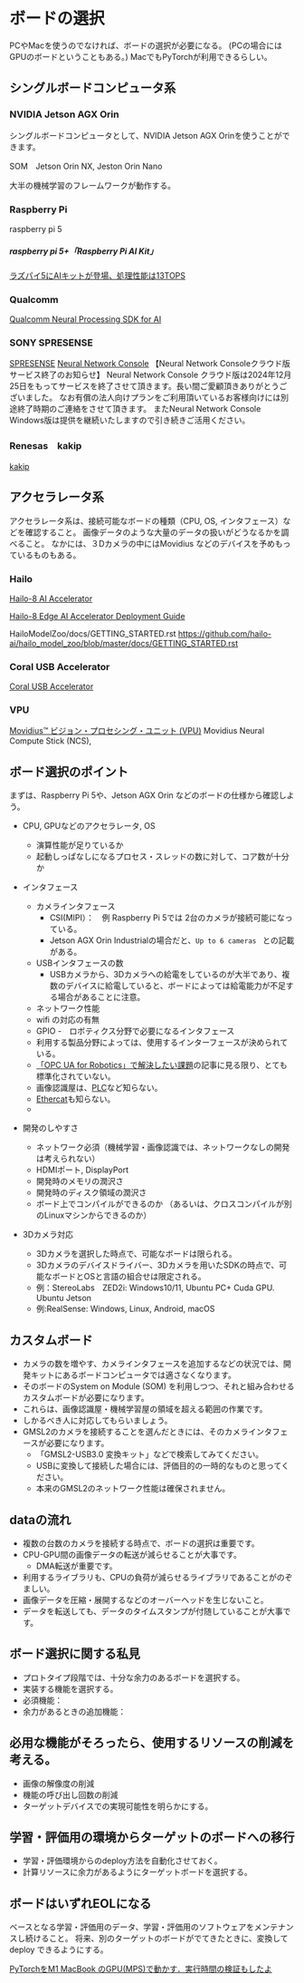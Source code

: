 # ボードの選択
PCやMacを使うのでなければ、ボードの選択が必要になる。
(PCの場合にはGPUのボードということもある。)
MacでもPyTorchが利用できるらしい。

## シングルボードコンピュータ系
### NVIDIA Jetson AGX Orin
シングルボードコンピュータとして、NVIDIA Jetson AGX Orinを使うことができます。

SOM　Jetson Orin NX, Jeston Orin Nano

大半の機械学習のフレームワークが動作する。

### Raspberry Pi
raspberry pi 5 

##### raspberry pi 5+「Raspberry Pi AI Kit」
[ラズパイ5にAIキットが登場、処理性能は13TOPS](https://monoist.itmedia.co.jp/mn/articles/2406/05/news086.html)

### Qualcomm
[Qualcomm Neural Processing SDK for AI](https://www.qualcomm.com/developer/software/neural-processing-sdk-for-ai)

### SONY SPRESENSE
[SPRESENSE](https://www.sony-semicon.com/ja/products/spresense/index.html)
[Neural Network Console](https://dl.sony.com/ja/)
【Neural Network Consoleクラウド版サービス終了のお知らせ】
Neural Network Console クラウド版は2024年12月25日をもってサービスを終了させて頂きます。長い間ご愛顧頂きありがとうございました。
なお有償の法人向けプランをご利用頂いているお客様向けには別途終了時期のご連絡をさせて頂きます。
またNeural Network Console Windows版は提供を継続いたしますので引き続きご活用ください。

### Renesas　kakip
[kakip](https://www.kakip.ai/)

## アクセラレータ系
アクセラレータ系は、接続可能なボードの種類（CPU, OS, インタフェース）などを確認すること。
画像データのような大量のデータの扱いがどうなるかを調べること。
なかには、３Dカメラの中にはMovidius などのデバイスを予めもっているものもある。
### Hailo
[Hailo-8 AI Accelerator](https://hailo.ai/ja/products/ai-accelerators/hailo-8-ai-accelerator/)

[Hailo-8 Edge AI Accelerator Deployment Guide](https://tlab.hongo.wide.ad.jp/2024/03/04/hailo-8-edge-ai-accelerator-deployment-guide/)

HailoModelZoo/docs/GETTING_STARTED.rst
https://github.com/hailo-ai/hailo_model_zoo/blob/master/docs/GETTING_STARTED.rst

### Coral USB Accelerator
[Coral USB Accelerator](https://coral.ai/products/accelerator/)

### VPU
[Movidius™ ビジョン・プロセシング・ユニット (VPU)](https://www.intel.co.jp/content/www/jp/ja/products/details/processors/movidius-vpu.html)
Movidius Neural Compute Stick (NCS),


## ボード選択のポイント
まずは、Raspberry Pi 5や、Jetson AGX Orin などのボードの仕様から確認しよう。

- CPU, GPUなどのアクセラレータ, OS
  - 演算性能が足りているか
  - 起動しっぱなしになるプロセス・スレッドの数に対して、コア数が十分か
- インタフェース
  - カメラインタフェース
    - CSI(MIPI）：　例 Raspberry Pi 5では 2台のカメラが接続可能になっている。
    - Jetson AGX Orin Industrialの場合だと、`Up to 6 cameras ` との記載がある。
  - USBインタフェースの数
    - USBカメラから、3Dカメラへの給電をしているのが大半であり、複数のデバイスに給電していると、ボードによっては給電能力が不足する場合があることに注意。
  - ネットワーク性能
  - wifi の対応の有無
  - GPIO
-　ロボティクス分野で必要になるインタフェース
  - 利用する製品分野によっては、使用するインターフェースが決められている。
  - [「OPC UA for Robotics」で解決したい課題](https://monoist.itmedia.co.jp/mn/articles/2003/25/news006_2.html)の記事に見る限り、とても標準化されていない。
  - 画像認識屋は、[PLC](https://www.fa.omron.co.jp/product/special/library/robotics/plc/)など知らない。
  - [Ethercat](https://www.macnica.co.jp/business/semiconductor/articles/texas_instruments/125025/)も知らない。
  - 
- 開発のしやすさ
  - ネットワーク必須（機械学習・画像認識では、ネットワークなしの開発は考えられない）
  - HDMIポート, DisplayPort
  - 開発時のメモリの潤沢さ
  - 開発時のディスク領域の潤沢さ
  - ボード上でコンパイルができるのか （あるいは、クロスコンパイルが別のLinuxマシンからできるのか）

- 3Dカメラ対応
  - 3Dカメラを選択した時点で、可能なボードは限られる。
  - 3Dカメラのデバイスドライバー、3Dカメラを用いたSDKの時点で、可能なボードとOSと言語の組合せは限定される。
  - 例：StereoLabs　ZED2i: Windows10/11, Ubuntu PC+ Cuda GPU. Ubuntu Jetson 
  - 例:RealSense: Windows, Linux, Android, macOS 

## カスタムボード
- カメラの数を増やす、カメラインタフェースを追加するなどの状況では、開発キットにあるボードコンピュータでは適さなくなります。
- そのボードのSystem on Module (SOM) を利用しつつ、それと組み合わせるカスタムボードが必要になります。
- これらは、画像認識屋・機械学習屋の領域を超える範囲の作業です。
- しかるべき人に対応してもらいましょう。
- GMSL2のカメラを接続することを選んだときには、そのカメラインタフェースが必要になります。
  - 「GMSL2-USB3.0 変換キット」などで検索してみてください。
  - USBに変換して接続した場合には、評価目的の一時的なものと思ってください。
  - 本来のGMSL2のネットワーク性能は確保されません。

## dataの流れ
- 複数の台数のカメラを接続する時点で、ボードの選択は重要です。
- CPU-GPU間の画像データの転送が減らせることが大事です。
  - DMA転送が重要です。
- 利用するライブラリも、CPUの負荷が減らせるライブラリであることがのぞましい。
- 画像データを圧縮・展開するなどのオーバーヘッドを生じないこと。
- データを転送しても、データのタイムスタンプが付随していることが大事です。

## ボード選択に関する私見
- プロトタイプ段階では、十分な余力のあるボードを選択する。
- 実装する機能を選択する。
- 必須機能：
- 余力があるときの追加機能：

## 必用な機能がそろったら、使用するリソースの削減を考える。
- 画像の解像度の削減
- 機能の呼び出し回数の削減
- ターゲットデバイスでの実現可能性を明らかにする。

## 学習・評価用の環境からターゲットのボードへの移行
- 学習・評価環境からのdeploy方法を自動化させておく。
- 計算リソースに余力があるようにターゲットボードを選択する。

## ボードはいずれEOLになる
ベースとなる学習・評価用のデータ、学習・評価用のソフトウェアをメンテナンスし続けること。
将来、別のターゲットのボードがでてきたときに、変換してdeploy できるようにする。

[PyTorchをM1 MacBook のGPU(MPS)で動かす．実行時間の検証もしたよ](https://zenn.dev/hidetoshi/articles/20220731_pytorch-m1-macbook-gpu)

